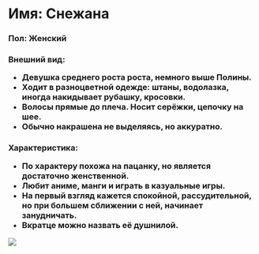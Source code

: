 <h1><b>Имя</b>: Снежана</h1>
<h3><b>Пол</b>: Женский</h3>
<h3><b>Внешний вид</b>:
  
  - Девушка среднего роста роста, немного выше Полины.
  - Ходит в разноцветной одежде: штаны, водолазка, иногда накидывает рубашку, кросовки.
  - Волосы прямые до плеча. Носит серёжки, цепочку на шее.
  - Обычно накрашена не выделяясь, но аккуратно.</h3>
<h3><b>Характеристика:
  
  - По характеру похожа на пацанку, но является достаточно женственной.
  - Любит аниме, манги и играть в казуальные игры.
  - На первый взгляд кажется спокойной, рассудительной, но при большем сближении с ней, начинает занудничать.
  - Вкратце можно назвать её душнилой.</h3>

<img src="img/.png"></img>
